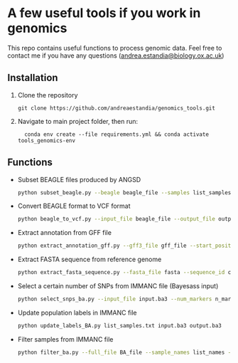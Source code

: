 # A few useful tools if you work in genomics
This repo contains useful functions to process genomic data. Feel free to contact me if you have any questions (andrea.estandia@biology.ox.ac.uk)

## Installation

1. Clone the repository 

   ```
   git clone https://github.com/andreaestandia/genomics_tools.git
   ```

2. Navigate to main project folder, then run:

   ```
     conda env create --file requirements.yml && conda activate tools_genomics-env
   ```

## Functions

* Subset BEAGLE files produced by ANGSD

  ```bash
  python subset_beagle.py --beagle beagle_file --samples list_samples --out output_file
  ```

* Convert BEAGLE format to VCF format

  ```bash
  python beagle_to_vcf.py --input_file beagle_file --output_file output_file 
  ```

* Extract annotation from GFF file

  ```bash
  python extract_annotation_gff.py --gff3_file gff_file --start_position start_pos --end_position end_pos --chromosome chr
  ```

* Extract FASTA sequence from reference genome

  ```bash
  python extract_fasta_sequence.py --fasta_file fasta --sequence_id chr_or_scaffold --start_position start_pos --end_position end_pos
  ```

* Select a certain number of SNPs from IMMANC file (Bayesass input) 

  ```bash
  python select_snps_ba.py --input_file input.ba3 --num_markers n_markers --output_file output.ba3
  ```

* Update population labels in IMMANC file

  ```bash
  python update_labels_BA.py list_samples.txt input.ba3 output.ba3
  ```

* Filter samples from IMMANC file 

  ```bash
  python filter_ba.py --full_file BA_file --sample_names list_names --output_file out
  ```

  



